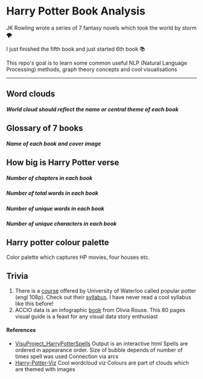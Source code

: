 # Harry Potter Book Analysis
JK Rowling wrote a series of 7 fantasy novels which took the world by storm :tornado:

I just finished the fifth book and just started 6th book :books:

This repo's goal is to learn some common useful NLP (Natural Language Processing) methods, graph theory concepts and cool visualisations

---

## Word clouds

##### World cloud should reflect the name or central theme of each book

## Glossary of 7 books

##### Name of each book and cover image

## How big is Harry Potter verse

##### Number of chapters in each book

##### Number of total words in each book

##### Number of unique words in each book

##### Number of unique characters in each book

## Harry potter colour palette

Color palette which captures HP movies, four houses etc.

## Trivia

1. There is a [course](https://uwaterloo.ca/scholar/fcondon/classes/popular-potter) offered by University of Waterloo called popular potter (engl 108p). Check out their [syllabus](https://uwaterloo.ca/scholar/sites/ca.scholar/files/fcondon/files/hp_pp_f2020_syllabus.pdf). I have never read a cool syllabus like this before!
2. ACCIO data is an infographic [book](https://www.blurb.com/books/8807266-accio-data) from Olivia Rouse. This 80 pages visual guide is a feast for any visual data story enthusiast

#### References

- [VisuProject_HarryPotterSpells](https://github.com/Graunarmin/VisuProject_HarryPotterSpells)
  Output is an interactive html
  Spells are ordered in appearance order. Size of bubble depends of number of times spell was used
  Connection via arcs
- [Harry-Potter-Viz](https://github.com/heatherjcohen/Harry-Potter-Viz)
  Cool wordcloud viz
  Colours are part of clouds which are themed with images